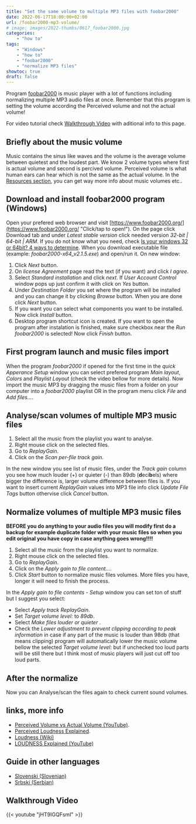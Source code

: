 ```yaml
---
title: "Set the same volume to multiple MP3 files with foobar2000"
date: 2022-06-17T18:00:00+02:00
url: /foobar2000-mp3-volume/
# image: images/2022-thumbs/0617_foobar2000.jpg
categories:
    - "how to"
tags:
    - "Windows"
    - "how to"
    - "foobar2000"
    - "normalize MP3 files"
showtoc: true
draft: false
---
```


Program [foobar2000](https://www.foobar2000.org/ "Click/tap to open the website!") is music player with a lot of functions including normalizing multiple MP3 audio files at once. Remember that this program is setting the volume according the Perceived volume and not the actual volume!

For video tutorial check [Walkthrough Video](#walkthrough-video "Click/tap to go to that section!") with aditional info to this page.

## Briefly about the music volume

Music contains the sinus like waves and the volume is the average volume between quietest and the loudest part. We know 2 volume types where first is actual volume and second is percived volume. Perceived volume is what human ears can hear which is not the same as the actual volume. In the [Resources section](#resources "Click/tap to go to that section!"), you can get way more info about music volumes etc..

## Download and install foobar2000 program (Windows)

Open your prefered web browser and visit [https://www.foobar2000.org/](https://www.foobar2000.org/ "Click/tap to open!"). On the page click Download tab and under *Latest stable version* click needed version *32-bit | 64-bit | ARM*. If you do not know what you need, check [Is your windows 32 or 64bit? 4 ways to determine](https://www.youtube.com/watch?v=RdnbCTC5Xsg "Click/tap to open!"). When you download executable file (example: *foobar2000-x64_v2.1.5.exe*) and open/run it. On new window:
1. Click *Next* button.
2. On *license Agreement* page read the text (if you want) and click *I agree*.
3. Select *Standard installation* and click *next*. If *User Account Control* window pops up just confirm it with click on *Yes* button.
4. Under *Destination Folder* you set where the program will be installed and you can change it by clicking *Browse* button. When you are done click *Next* button.
5. If you want you can select what components you want to be installed. Now click *Install* button. 
6. Desktop program shortcut icon is created. If you want to open the program after instalation is finished, make sure checkbox near the *Run foobar2000* is selected! Now click *Finish* button.

## First program launch and music files import

When the program *foobar2000* if opened for the first time in the *quick Apperance Setup* window you can select prefered program *Main layout*, *Colors* and *Playlist Layout* (check the video bellow for more details). Now import the music MP3 by dragging the music files from a folder on your computer into a *foobar2000* playlist OR in the program menu click *File* and *Add files...*.

## Analyse/scan volumes of multiple MP3 music files

1. Select all the music from the playlist you want to analyse.
2. Right mouse click on the selected files.
3. Go to *ReplayGain*.
4. Click on the *Scan per-file track gain*.

In the new window you see list of music files, under the *Track gain* column you see how much louder (+) or quieter (-) than 89db (**d**eci**b**els) where bigger the difference is, larger volume difference between files is. If you want to insert current *ReplayGain* values into MP3 file info click *Update File Tags* button othervise click *Cancel* button.

## Normalize volumes of multiple MP3 music files

**BEFORE you do anything to your audio files you will modify first do a backup for example duplicate folder with your music files so when you edit original you have copy in case anything goes wrong!!!!**

1. Select all the music from the playlist you want to normalize.
2. Right mouse click on the selected files.
3. Go to *ReplayGain*.
4. Click on the *Apply gain to file content...*.
5. Click *Start* button to normalize music files volumes. More files you have, longer it will need to finish the process.

In the *Apply gain to file contents - Setup* window you can set ton of stuff but I suggest you select:
- Select *Apply track ReplayGain*.
- Set *Target volume level:* to *89db*. 
- Select *Make files louder or quieter* .
- Check the *Lower adjustment to prevent clipping according to peak information* in case if any part of the music is louder than 98db (that means clipping) program will automatically lower the music volume bellow the selected *Target volume level:* but if unchecked too loud parts will be still there but I think most of music players will just cut off too loud parts.

## After the normalize

Now you can Analyse/scan the files again to check current sound volumes.

## links, more info

- [Perceived Volume vs Actual Volume (YouTube)](https://www.youtube.com/watch?v=5SQFV8fv0Ho "Click/tap to open!").
- [Perceived Loudness Explained](https://www.blackghostaudio.com/blog/perceived-loudness-explained "Click/tap to open!").
- [Loudness (Wiki)](https://en.wikipedia.org/wiki/Loudness "Click/tap to open!")
- [LOUDNESS Explained (YouTube)](https://www.youtube.com/watch?v=rRsxwDd59kc "Click/tap to open!")

## Guide in other languages

- [Slovenski (Slovenian)](/foobar2000-mp3-glasnosti/ "Kliknite/tapnite da odprete! Click/tap to open!")
- [Srbski (Serbian)](/foobar2000-mp3-glasnoca/ "Kliknite/tapnite da otvorite! Click/tap to open!")

## Walkthrough Video

{{< youtube "jHT9IGQFsmI" >}}